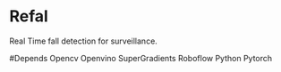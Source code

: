 # Refal
Real Time fall detection for surveillance.

#Depends
Opencv
Openvino
SuperGradients
Roboflow
Python
Pytorch
